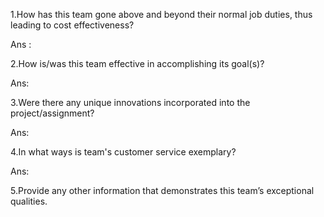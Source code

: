 1.How has this team gone above and beyond their normal job duties, thus leading to cost effectiveness?

Ans :

2.How is/was this team effective in accomplishing its goal(s)?

Ans:

3.Were there any unique innovations incorporated into the project/assignment?

Ans:

4.In what ways is team's customer service exemplary?

Ans:

5.Provide any other information that demonstrates this team’s exceptional qualities.
